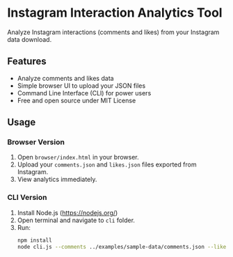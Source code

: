 # Instagram Interaction Analytics Tool

Analyze Instagram interactions (comments and likes) from your Instagram data download.

## Features

- Analyze comments and likes data
- Simple browser UI to upload your JSON files
- Command Line Interface (CLI) for power users
- Free and open source under MIT License

## Usage

### Browser Version

1. Open `browser/index.html` in your browser.
2. Upload your `comments.json` and `likes.json` files exported from Instagram.
3. View analytics immediately.

### CLI Version

1. Install Node.js (https://nodejs.org/)
2. Open terminal and navigate to `cli` folder.
3. Run:
   ```bash
   npm install
   node cli.js --comments ../examples/sample-data/comments.json --likes ../examples/sample-data/likes.json
